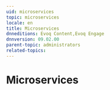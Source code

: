 ```yaml
---
uid: microservices
topic: microservices
locale: en
title: Microservices
dnneditions: Evoq Content,Evoq Engage
dnnversion: 09.02.00
parent-topic: administrators
related-topics:
---
```


# Microservices